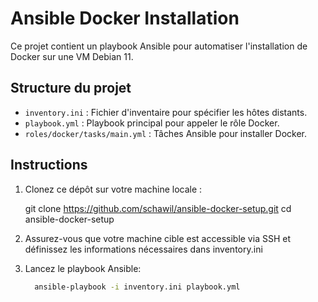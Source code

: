 # Ansible Docker Installation

Ce projet contient un playbook Ansible pour automatiser l'installation de Docker sur une VM Debian 11.

## Structure du projet

- `inventory.ini` : Fichier d'inventaire pour spécifier les hôtes distants.
- `playbook.yml` : Playbook principal pour appeler le rôle Docker.
- `roles/docker/tasks/main.yml` : Tâches Ansible pour installer Docker.

## Instructions

1. Clonez ce dépôt sur votre machine locale :

   git clone https://github.com/schawil/ansible-docker-setup.git
   cd ansible-docker-setup

2.  Assurez-vous que votre machine cible est accessible via SSH et définissez les informations nécessaires dans inventory.ini
 
3. Lancez le playbook Ansible:
   ```bash
	 ansible-playbook -i inventory.ini playbook.yml



